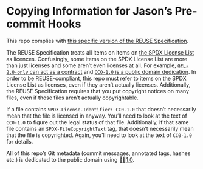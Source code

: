 <!--
SPDX-License-Identifier: CC0-1.0
SPDX-FileCopyrightText: 2023–2024 Jason Yundt <jason@jasonyundt.email>
REUSE-IgnoreStart
-->

# Copying Information for Jason’s Pre-commit Hooks

This repo complies with [this specific version of the REUSE
Specification][1].

The REUSE Specification treats all items on items on [the SPDX License
List][2] as licences. Confusingly, some items on the SPDX License List
are more than just licenses and some aren’t even licenses at all. For
example, [`GPL-2.0-only` can act as a contract][3] and [`CCO-1.0` is a
public domain dedication][4]. In order to be REUSE-compliant, this repo
must refer to items on the SPDX License List as licenses, even if they
aren’t actually licenses. Additionally, the REUSE Specification requires
that you put copyright notices on many files, even if those files aren’t
actually copyrightable.

If a file contains `SPDX-License-Identifier: CC0-1.0` that doesn’t
necessarily mean that the file is licensed in anyway. You’ll need to
look at the text of `CC0-1.0` to figure out the legal status of that
file. Additionally, if that same file contains an
`SPDX-FileCopyrightText` tag, that doesn’t necessarily mean that the
file is copyrighted. Again, you’ll need to look at the text of `CC0-1.0`
for details.

All of this repo’s Git metadata (commit messages, annotated tags, hashes
etc.) is dedicated to the public domain using [🅭🄍1.0][5].

<!-- editorconfig-checker-disable -->

[1]: https://reuse.software/spec-3.2
[2]: https://spdx.org/licenses/
[3]: https://sfconservancy.org/news/2022/may/16/vizio-remand-win/
[4]: https://wiki.spdx.org/view/Legal_Team/Decisions/Dealing_with_Public_Domain_within_SPDX_Files
[5]: https://creativecommons.org/publicdomain/zero/1.0/

<!--
editorconfig-checker-enable
REUSE-IgnoreEnd
-->
